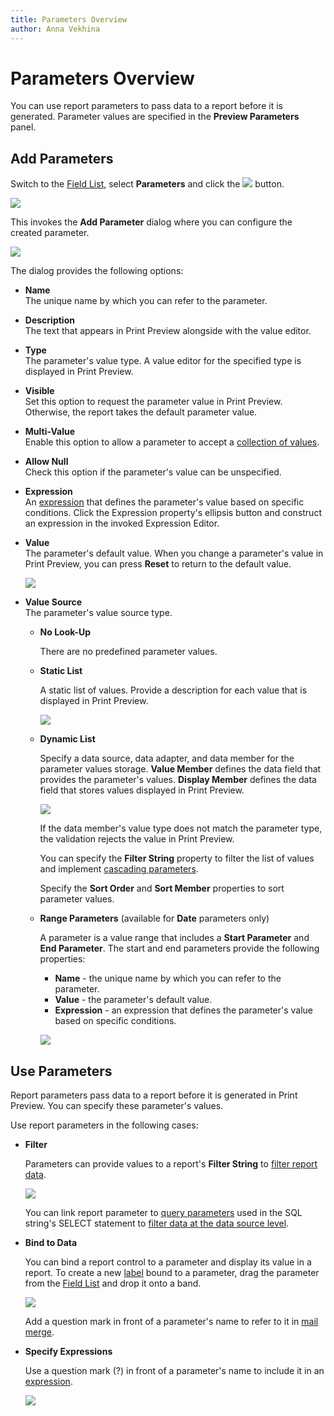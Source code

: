 ```yaml
---
title: Parameters Overview
author: Anna Vekhina
---
```

# Parameters Overview

You can use report parameters to pass data to a report before it is generated. Parameter values are specified in the **Preview Parameters** panel.

## Add Parameters

Switch to the [Field List](../../report-designer-tools/ui-panels/field-list.md), select **Parameters** and click the ![](../../../../images/eurd-web-parameters-button-plus.png) button.

![](../../../../images/eurd-web-parameters-add-parameter-via-field-list.png)

This invokes the **Add Parameter** dialog where you can configure the created parameter.

![](../../../../images/eurd-web-parameters-add-parameter-dialog.png)

The dialog provides the following options:

* **Name**  
	The unique name by which you can refer to the parameter.
* **Description**  
	The text that appears in Print Preview alongside with the value editor.
* **Type**  
	The parameter's value type. A value editor for the specified type is displayed in Print Preview.
* **Visible**  
	Set this option to request the parameter value in Print Preview. Otherwise, the report takes the default parameter value.
* **Multi-Value**  
	Enable this option to allow a parameter to accept a [collection of values](multi-value-and-cascading-parameters.md).
* **Allow Null**  
	Check this option if the parameter's value can be unspecified.
* **Expression**  
	An [expression](../../use-expressions.md) that defines the parameter's value based on specific conditions. Click the Expression property's ellipsis button and construct an expression in the invoked Expression Editor.
* **Value**  
	The parameter's default value. When you change a parameter's value in Print Preview, you can press **Reset** to return to the default value.

	![](../../../../images/eurd-web-parameters-reset-parameter-value.png)

* **Value Source**  
	The parameter's value source type.

    * **No Look-Up**

       There are no predefined parameter values.

    * **Static List**

		A static list of values. Provide a description for each value that is displayed in Print Preview.

		![](../../../../images/eurd-web-parameters-static-values.png)

	* **Dynamic List**

		Specify a data source, data adapter, and data member for the parameter values storage. **Value Member** defines the data field that provides the parameter's values. **Display Member** defines the data field that stores values displayed in Print Preview.

		![](../../../../images/eurd-web-parameters-dynamic-values.png)

		If the data member's value type does not match the parameter type, the validation rejects the value in Print Preview.

        You can specify the **Filter String** property to filter the list of values and implement [cascading parameters](multi-value-and-cascading-parameters.md#cascading-parameters).

		Specify the **Sort Order** and **Sort Member** properties to sort parameter values.

	* **Range Parameters** (available for **Date** parameters only)

		A parameter is a value range that includes a **Start Parameter** and **End Parameter**. The start and end parameters provide the following properties:

		* **Name** - the unique name by which you can refer to the parameter.
		* **Value** - the parameter's default value.
		* **Expression** - an expression that defines the parameter's value based on specific conditions.

		![](../../../../images/eurd-web-parameters-range.png)

## Use Parameters

Report parameters pass data to a report before it is generated in Print Preview. You can specify these parameter's values.

Use report parameters in the following cases:

* **Filter**

	Parameters can provide values to a report's **Filter String** to [filter report data](../filter-data/filter-data-at-the-report-level.md).

	![](../../../../images/eurd-web-parameters-in-filter-string.png)

	You can link report parameter to [query parameters](query-parameters.md) used in the SQL string's SELECT statement to [filter data at the data source level](../filter-data/filter-data-at-the-data-source-level.md).

* **Bind to Data**

	You can bind a report control to a parameter and display its value in a report. To create a new [label](../../use-report-elements/use-basic-report-controls/label.md) bound to a parameter, drag the parameter from the [Field List](../../report-designer-tools/ui-panels/field-list.md) and drop it onto a band.
	
	![](../../../../images/eurd-web-parameters-for-data-binding.png)
	
	Add a question mark in front of a parameter's name to refer to it in [mail merge](../../bind-to-data/use-embedded-fields-mail-merge.md).

* **Specify Expressions**
    
    Use a question mark (?) in front of a parameter's name to include it in an [expression](../../use-expressions.md).

    ![](../../../../images/eurd-web-parameters-in-expression-editor.png)